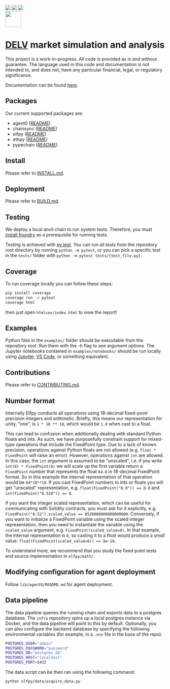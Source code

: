 [![](https://codecov.io/gh/delvtech/elf-simulations/branch/main/graph/badge.svg?token=1S60MD42ZP)](https://app.codecov.io/gh/delvtech/elf-simulations?displayType=list)
[![](https://img.shields.io/badge/code%20style-black-000000.svg)](https://github.com/psf/black)
[![](https://img.shields.io/badge/testing-pytest-blue.svg)](https://docs.pytest.org/en/latest/contents.html)
<br><a href="https://app.codecov.io/gh/delvtech/elf-simulations?displayType=list"><img height="50px" src="https://codecov.io/gh/delvtech/elf-simulations/branch/main/graphs/sunburst.svg?token=1S60MD42ZP"><a>

# [DELV](https://delv.tech) market simulation and analysis

This project is a work-in-progress. All code is provided as is and without guarantee.
The language used in this code and documentation is not intended to, and does not, have any particular financial, legal, or regulatory significance.

Documentation can be found [here](https://elfpy.delv.tech).

## Packages

Our current supported packages are:

- agent0 ([README](https://github.com/delvtech/elf-simulations/tree/main/lib/agent0/README.md))
- chainsync ([README](https://github.com/delvtech/elf-simulations/tree/main/lib/chainsync/README.md))
- elfpy ([README](https://github.com/delvtech/elf-simulations/tree/main/lib/elfpy/README.md))
- ethpy ([README](https://github.com/delvtech/elf-simulations/tree/main/lib/ethpy/README.md))
- pypechain ([README](https://github.com/delvtech/elf-simulations/tree/main/lib/pypechain/README.md))

## Install

Please refer to [INSTALL.md](https://github.com/delvtech/elf-simulations/blob/main/INSTALL.md).

## Deployment

Please refer to [BUILD.md](https://github.com/delvtech/elf-simulations/blob/main/BUILD.md).

## Testing

We deploy a local anvil chain to run system tests. Therefore, you must [install foundry](https://github.com/foundry-rs/foundry#installatio://github.com/foundry-rs/foundry#installation) as a prerequisite for running tests.

Testing is achieved with [py.test](https://docs.pytest.org/en/latest/contents.html). You can run all tests from the repository root directory by running `python -m pytest`, or you can pick a specific test in the `tests/` folder with `python -m pytest tests/{test_file.py}`.

## Coverage

To run coverage locally you can follow these steps:

```bash
pip install coverage
coverage run -m pytest
coverage html
```

then just open `htmlcov/index.html` to view the report!

## Examples

Python files in the `examples/` folder should be executable from the repository root.
Run them with the -h flag to see argument options.
The Jupyter notebooks contained in `examples/notebooks/` should be run locally using [Jupyter](https://jupyter.org/install), [VS Code](https://code.visualstudio.com/docs/datascience/jupyter-notebooks), or something equivalent.

## Contributions

Please refer to [CONTRIBUTING.md](https://github.com/delvtech/elf-simulations/blob/main/CONTRIBUTING.md).

## Number format

Internally Elfpy conducts all operations using 18-decimal fixed-point precision integers and arithmetic.
Briefly, this means our representation for unity, "one", is `1 * 10 ** 18`, which would be `1.0` when cast to a float.

This can lead to confusion when additionally dealing with standard Python floats and ints.
As such, we have purposefully constrain support for mixed-type operations that include the FixedPoint type.
Due to a lack of known precision, operations against Python floats are not allowed (e.g. `float * FixedPoint` will raise an error).
However, operations against `int` are allowed.
In this case, the `int` _argument_ is assumed to be "unscaled", i.e. if you write `int(8) * FixedPoint(8)` we will scale up the first variable return a `FixedPoint` number that represents the float `64.0` in 18-decimal FixedPoint format.
So in this example the internal representation of that operation would be `64*10**18`.
If you cast FixedPoint numbers to ints or floats you will get "unscaled" representation, e.g. `float(FixedPoint("8.0")) == 8.0` and `int(FixedPoint("8.528")) == 8`.

If you want the integer scaled representation, which can be useful for communicating with Solidity contracts, you must ask for it explicitly, e.g. `FixedPoint("8.52").scaled_value == 8520000000000000000`.
Conversely, if you want to initialize a FixedPoint variable using the scaled integer representation, then you need to instantiate the variable using the `scaled_value` argument, e.g. `FixedPoint(scaled_value=8)`.
In that example, the internal representation is `8`, so casting it to a float would produce a small value: `float(FixedPoint(scaled_value=8)) == 8e-18`.

To understand more, we recommend that you study the fixed point tests and source implementation in `elfpy/math/`.

## Modifying configuration for agent deployment

Follow `lib/agent0/README.md` for agent deployment.

## Data pipeline

The data pipeline queries the running chain and exports data to a postgres database. The `infra` repository spins up a local postgres instance via Docker, and the data pipeline will point to this by default. Optionally, you can also configure the backend database by specifying the following environmental variables (for example, in a `.env` file in the base of the repo):

```bash
POSTGRES_USER="admin"
POSTGRES_PASSWORD="password"
POSTGRES_DB="postgres_db"
POSTGRES_HOST="localhost"
POSTGRES_PORT=5432
```

The data script can be then ran using the following command:

```bash
python elfpy/data/acquire_data.py
```
